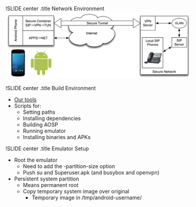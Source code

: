 !SLIDE center
.title Network Environment 
![Network Diagram](NetworkDiagram.png)

!SLIDE center
.title Build Environment

* [Our tools][1]
* Scripts for:
  * Setting paths
  * Installing dependencies
  * Building AOSP
  * Running emulator
  * Installing binaries and APKs

[1]: https://github.com/fotioslindiakos/seandroid_tools

!SLIDE center
.title Emulator Setup

* Root the emulator
  * Need to add the -partition-size option
  * Push su and Superuser.apk (and busybox and openvpn)
* Persistent system partition
  * Means permanent root
  * Copy temporary system image over original
    * Temporary image in /tmp/android-username/
